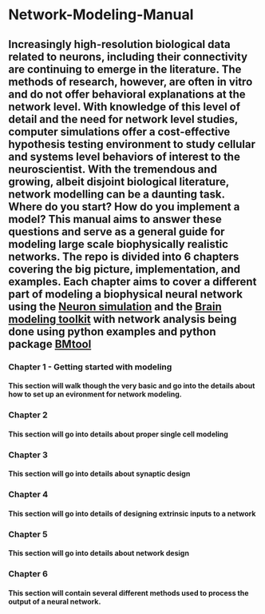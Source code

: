 # Network-Modeling-Manual

## Increasingly high-resolution biological data related to neurons, including their connectivity are continuing to emerge in the literature. The methods of research, however, are often in vitro and do not offer behavioral explanations at the network level. With knowledge of this level of detail and the need for network level studies, computer simulations offer a cost-effective hypothesis testing environment to study cellular and systems level behaviors of interest to the neuroscientist. With the tremendous and growing, albeit disjoint biological literature, network modelling can be a daunting task. Where do you start? How do you implement a model? This manual aims to answer these questions and serve as a general guide for modeling large scale biophysically realistic networks. The repo is divided into 6 chapters covering the big picture, implementation, and examples. Each chapter aims to cover a different part of modeling a biophysical neural network using the [Neuron simulation](https://www.neuron.yale.edu/neuron/) and the [Brain modeling toolkit](https://alleninstitute.github.io/bmtk/) with network analysis being done using python examples and python package [BMtool](https://github.com/tjbanks/bmtool)

### Chapter 1 - Getting started with modeling

#### This section will walk though the very basic and go into the details about how to set up an evironment for network modeling.

### Chapter 2

#### This section will go into details about proper single cell modeling

### Chapter 3

#### This section will go into details about synaptic design

### Chapter 4

#### This section will go into details of designing extrinsic inputs to a network

### Chapter 5

#### This section will go into details about network design 

### Chapter 6

#### This section will contain several different methods used to process the output of a neural network.
